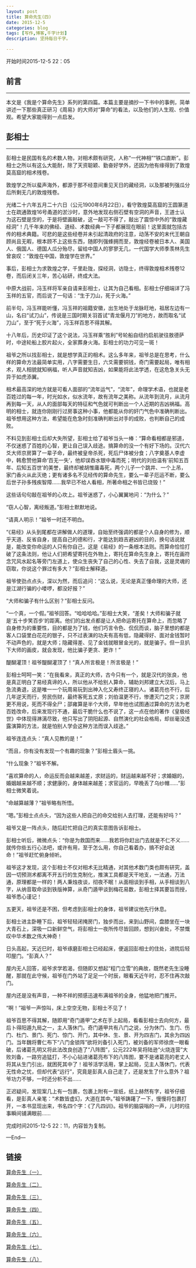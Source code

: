 ```yaml
---
layout: post
title: 算命先生(四)
date: 2015-12-5
categories: blog
tags: [写作,博客,千字计划]
description: 坚持每日千字。

---
```

开始时间2015-12-5 22：05
## 前言
***
本文是《我是个算命先生》系列的第四篇。本篇主要是摘抄一下书中的事例，简单讲述一下那些真正研习《周易》的大师对“算命”的看法，以及他们的人生观、价值观。希望大家能得到一点启发。
## 彭相士
***
彭相士是民国有名的术数人物，对相术颇有研究，人称“一代神相”“铁口直断”。彭相士之所以有这么大能耐，除了天资聪颖、勤奋好学外，还因为他有缘得到了敦煌莫高窟的相术残卷。

敦煌学之所以蜚声海外，都源于那不经意间重见天日的藏经洞，以及那被列强瓜分后所剩无几的敦煌残卷。

光绪二十六年五月二十六日（公元1900年6月22日），看守敦煌莫高窟的王圆篆道士在疏通敦煌16号甬道的淤沙时，意外地发现右侧石壁有空洞的声音，王道士认为这石壁是空的，于是将壁画敲破，这一敲可不得了，敲出了震惊中外的“敦煌藏经洞”！几千年来的佛经、道经、术数经典一下子都展现在眼前！这里面就包括古传的相术典籍。可悲的是这些经卷并未引起清政府的注意，动荡不安的末代王朝自顾尚且无暇，根本顾不上这些东西，随即列强蜂拥而至，敦煌经卷被日本人、美国人、俄国人、德国人瓜分殆尽，留给中国人的寥寥无几，一代国学大师季羡林先生曾哀叹：“敦煌在中国，敦煌学在世界。”

事后，彭相士为求敦煌之学，千里赴陇，探经洞，访隐士，终得敦煌相术残卷12卷，而后闭关三年，苦心钻研，终成大法。

中原大战前，冯玉祥将军亲自请来彭相士，让其为自己看相。彭相士仔细端详了冯玉祥的五官，而后说了一句话：“生于刀山，死于火海。”

前半句，冯玉祥能听懂，冯玉祥的祖籍安徽，出生地处于龙脉旺地，祖居左边有一山，名曰“试刀山”，传说是三国时期关羽首试“青龙偃月刀”的地方，故而取名“试刀山”，至于“死于火海”，冯玉祥百思不得其解。

十八年后，历史印证了这个说法，冯玉祥乘“胜利”号轮船自纽约启航驶往敖德萨时，中途轮船上胶片起火，全家葬身火海。彭相士的功力可见一斑！

祖爷之所以找彭相士，就是想学真正的相术。这么多年来，祖爷总是在思考，什么样的算命方法最简单实用，八字需要生日，六爻需要铜钱，奇门需要起局，唯有相术，观人相貌就知祸福，听人声音就知吉凶，如果能将此法学透，在这危急关头无异于如虎添翼。

相术最高深的地方就是可看人面部的“流年运气”，“流年”，命理学术语，也就是老百姓过的每一年，时光如水，似水流年，故有流年之美称。从流年到流月，从流月再到每一天，从人的面部每天的特征和气色就可判断出一个人近期的吉凶祸福。高明的相士，就连你刚刚行过房事这种小事，他都能从你的奸门气色中准确判断出。祖爷想用这种方法，希望能在危急时刻准确判断出对手的成败，也判断自己的成败。

不料见到彭相士后却大失所望，彭相士给了祖爷当头一棒：“算命看相都是邪道，不仅迷惑了百姓的心智，更让自己误入歧途。搞算命的没一个有好下场的。汉代六爻大师京房算了一辈子命，最终被皇帝杀死，死后尸体被分食；八字奠基人李虚中，韩愈赞他算命‘百无一失’，他却误吞水银中毒而死；明代的刘伯温有‘前知五百年、后知五百世’的美誉，最终却被胡惟庸毒死，两个儿子一个跳井、一个上吊，家门香火从此灭绝；更有诸多名不见经传的算命先生，要么一辈子厄运不断，要么后世子孙多残疾智障……我早已不给人看相，所著命相之书皆已烧毁！”

这些话句句敲在祖爷的心坎上。祖爷迷惑了，小心翼翼地问：“为什么？”

“窃人心智，离经叛道。”彭相士默默地说。

“请真人明示！”祖爷一时还不明白。

“《易经》从头到尾都在讲解做人的道理，自始至终强调的都是个人自身的修为，顺乎天道、反省自身，提高自己的德和行，才能达到趋吉避凶的目的，换句话说就是，能改变你命运的人只有你自己，这是《易经》的一条根本法则。而算命恰恰打破了这条法则，他让人们把希望寄托在外物上，寄托在算命先生身上，寄托在画符念咒风水起名等旁门左道上，使众生丧失了自己的心性、失去了自我，这是灵魂的窃取，你说这个罪过有多大？”彭相士解释道。

祖爷使劲点点头，深以为然，而后追问：“这么说，无论是真正懂命理的大师，还是江湖行骗的小喽啰，都没好报？”

“大师和骗子有什么区别？”彭相士反问。

“一个真，一个假。”祖爷回答。“哈哈哈哈。”彭相士大笑，“差矣！大师和骗子就是‘五十步笑百步’的距离。他们的出发点都是让人把命运寄托在算命上，而忽略了自身修为的重要性，目的都是为了钱，他们巧言令色、侃侃而谈，脑子里想的都是客人口袋里白花花的银子，只不过表演的功夫有高有低，隐藏得好、面对金钱暂时不动声色的，就是大师；隐藏得差、见了金钱就眼冒金光的，就是骗子。但一旦扒下大师的画皮，就会发现，他比骗子更贪、更诈！”

醍醐灌顶！祖爷醍醐灌顶了！“真人所言极是！所言极是！”

彭相士呵呵一笑：“在我看来，真正的大师，古今只有一个，就是汉代的张良，他是真正明白了易经真谛的人，所以他从不给别人算命，辅助刘邦建立大汉后，马上急流勇退，这是唯一一个玩周易玩到出神入化又寿终正寝的人。诸葛亮也不行，后几年逆天而行，劳民伤财，最终客死五丈原；刘伯温更不行，惨遭灭门之灾；京房更不用说，死而不得全尸；邵雍算是半个大师，早年他也试图通过算命的方法为老百姓改命，后来发现行不通，最后干脆什么也不说了，这一点在他的著作《皇极经世》中体现得淋漓尽致，他只写出了阴阳起源、自然演化的社会格局，却丝毫没透露演算的方法，就是怕别人学会这种方法而误入歧途。”

祖爷连连点头：“真人见教的是！”

“而且，你有没有发现一个有趣的现象？”彭相士眉头一挑。

“什么现象？”祖爷不解。

“喜欢算命的人，命运反而会越来越差，求财运的，财运越来越不好；求婚姻的，婚姻越来越不顺；求健康的，身体越来越差；求官运的，早晚丢了乌纱帽……”彭相士微笑着说。

“命越算越薄？”祖爷略有所悟。

“嗯。”彭相士点点头，“因为这些人把自己的命交给别人去打理，还能有好吗？”

祖爷又是一阵点头，随后赶忙把自己的真实意图告诉彭相士。

彭相士听后，微微点头：“你是为救国而来……我若将你赶出门去就是不仁不义……就传你些五行心法吧，或许有用，至于怎么用，你自己看着办，搞不好会送命！”祖爷赶忙俯身倾听。

祖爷这才发现，这个彭相士不仅对相术无比精通，对其他术数门类也颇有研究，盖因一切预测术都离不开五行的生克制化，推演工具都是天干地支，一法通，万法通，原理都是一样的！两人秉烛夜谈，彻夜不眠！从面相谈到手相，从手相谈到八字，从纳音取命谈到铁版神算，从奇门遁甲谈到梅花易数，彭相士择其要旨而授，祖爷悉心谨记！

五更天，祖爷还是不困，但考虑到彭相士的身体，祖爷建议他先行休息。

彭相士进主卧睡下后，祖爷轻轻闭掩房门，独步而出，来到山野间，盘膝坐在一块大青石上，深吸一口新鲜空气，将彭相士一夜所传尽皆回顾，想到兴奋处，不禁慨叹中华术数之伟大神奇！

日头高起，天近巳时，祖爷琢磨彭相士已经起床，便返回彭相士的住处，进院后轻叩屋门。“彭真人？”

屋内无人回答，祖爷求学若渴，但随即又想起“程门立雪”的典故，既然老先生没睡醒，那就在此守候，祖爷在门外站了足足一个时辰，眼看天近午时，忍不住再次敲门。

屋内还是没有声音，一种不祥的预感迅速布满祖爷的全身，他猛地把门推开。

“啊！”祖爷一声惊叫，床上空空无物，彭相士不见了！

祖爷百思不得其解，随即用“奇门遁甲”之术在手上起局，看看彭相士去向何方，最后卜得阳遁九局之一，主人落休门。奇门遁甲共有八门之说，分为休门、生门、伤门、杜门、景门、死门、惊门、开门，其中休、生、景、开为四吉门，其余为四凶门。当年魏将曹仁布下“八门金锁阵”欲将刘备引入死门，被刘备的军师徐庶一眼看破，后诸葛孔明又将此法改良创造了“八阵图”，公元222年吴将陆逊“火烧连营”大败刘备，一路穷追猛打，不小心钻进诸葛亮布下的八阵图，要不是诸葛亮的老丈人将其从生门引出，就困死其中了！祖爷活学活用，掌上起局，见主人落休门，代表无性命之忧，但却代表“远行”，究竟是彭真人自己走了，还是发生了什么意外？祖爷功力不够，一时还分析不出……

正迟疑间，发现案几上有一包裹，包裹上附有一宣纸，纸上赫然有字，祖爷仔细看，是彭真人亲笔：“术数皆虚幻，大道在其中。”祖爷踌躇了一下，慢慢将包裹打开，一本书显现出来，书名四个字：《了凡四训》。祖爷的脑袋嗡的一声，儿时的往事瞬间铺满眼前……完成时间2015-12-5 22：11，内容皆为复制。

—End—




## 链接

[算命先生（一）](http://showhilllee.github.io/blog/2015/12/03/the-fortune-teller/)

[算命先生（二）](http://showhilllee.github.io/blog/2015/12/03/the-fortune-teller2/)

[算命先生（三）](http://showhilllee.github.io/blog/2015/12/04/the-fortune-teller3/)

[算命先生（四）](http://showhilllee.github.io/blog/2015/12/05/the-fortune-teller4/)

[算命先生（五）](http://showhilllee.github.io/blog/2015/12/06/the-fortune-teller5/)

[算命先生（六）](http://showhilllee.github.io/blog/2015/12/07/the-fortune-teller6/)

[算命先生（七）](http://showhilllee.github.io/blog/2015/12/08/the-fortune-teller7/)

[算命先生（八）](http://showhilllee.github.io/blog/2015/12/09/the-fortune-teller8/)


